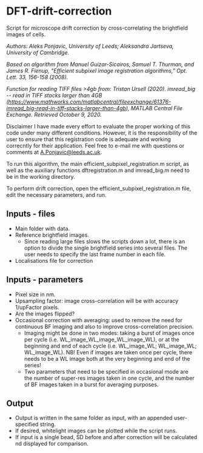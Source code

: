 # DFT-drift-correction
Script for microscope drift correction by cross-correlating the brightfield images of cells.

*Authors: Aleks Ponjavic, University of Leeds; Aleksandra Jartseva, University of Cambridge.*

*Based on algorithm from Manuel Guizar-Sicairos, Samuel T. Thurman, and James R. Fienup, "Efficient subpixel image registration algorithms," Opt. Lett. 33, 156-158 (2008).*

*Function for reading TIFF files >4gb from: Tristan Ursell (2020). imread_big -- read in TIFF stacks larger than 4GB (https://www.mathworks.com/matlabcentral/fileexchange/61376-imread_big-read-in-tiff-stacks-larger-than-4gb), MATLAB Central File Exchange. Retrieved October 9, 2020.*

Disclaimer
I have made every effort to evaluate the proper working of this code under many different conditions. However, it is the responsibility of the user to ensure that this registration code is adequate and working correcntly for their application.
Feel free to e-mail me with questions or comments at A.Ponjavic@leeds.ac.uk.

To run this algorithm, the main efficient_subpixel_registration.m script, as well as the auxiliary functions dftregistration.m and imread_big.m need to be in the working directory. 

To perform drift correction, open the efficient_subpixel_registration.m file, edit the necessary parameters, and run.

## Inputs - files
- Main folder with data.
- Reference brightfield images.
  -  Since reading large files slows the scripts down a lot, there is an option to divide the single brightfield series into several files. The user needs to specify the last frame number in each file.
- Localisations file for correction

## Inputs - parameters
 - Pixel size in nm.
 - Upsampling factor: image cross-correlation will be with accuracy 1/upFactor pixels.
 - Are the images flipped?
 - Occasional correction with averaging: used to remove the need for continuous BF imaging and also to improve cross-correlation precision.
   - Imaging might be done in two modes: taking a burst of images once per cycle (i.e. WL_image_WL_image_WL_image_WL), or at the beginning and end of each cycle (i.e. WL_image_WL; WL_image_WL; WL_image_WL). NB! Even if images are taken once per cycle, there needs to be a WL image both at the very beginning and end of the series!
    - Two parameters that need to be specified in occasional mode are the number of super-res images taken in one cycle, and the number of BF images taken in a burst for averaging purposes.

## Output
- Output is written in the same folder as input, with an appended user-specified string.
- If desired, whitelight images can be plotted while the script runs.
- If input is a single bead, SD before and after correction will be calculated nd displayed for comparison.
